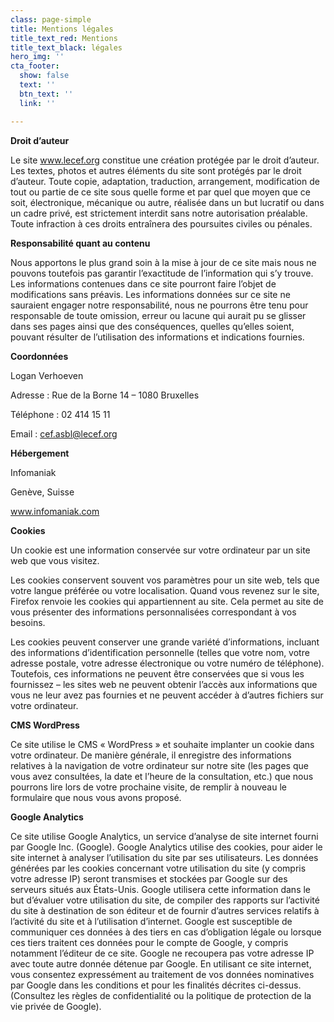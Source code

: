 ```yaml
---
class: page-simple
title: Mentions légales
title_text_red: Mentions
title_text_black: légales
hero_img: ''
cta_footer:
  show: false
  text: ''
  btn_text: ''
  link: ''

---
```

**Droit d’auteur** 

Le site www.lecef.org constitue une création protégée par le droit d’auteur. Les textes, photos et autres éléments du site sont protégés par le droit d’auteur. Toute copie, adaptation, traduction, arrangement, modification de tout ou partie de ce site sous quelle forme et par quel que moyen que ce soit, électronique, mécanique ou autre, réalisée dans un but lucratif ou dans un cadre privé, est strictement interdit sans notre autorisation préalable. Toute infraction à ces droits entraînera des poursuites civiles ou pénales. 

**Responsabilité quant au contenu**

Nous apportons le plus grand soin à la mise à jour de ce site mais nous ne pouvons toutefois pas garantir l’exactitude de l’information qui s’y trouve. Les informations contenues dans ce site pourront faire l’objet de modifications sans préavis. Les informations données sur ce site ne sauraient engager notre responsabilité, nous ne pourrons être tenu pour responsable de toute omission, erreur ou lacune qui aurait pu se glisser dans ses pages ainsi que des conséquences, quelles qu’elles soient, pouvant résulter de l’utilisation des informations et indications fournies.

**Coordonnées**

Logan Verhoeven

Adresse : Rue de la Borne 14 – 1080 Bruxelles

Téléphone : 02 414 15 11 

Email : cef.asbl@lecef.org

**Hébergement** 

Infomaniak

Genève, Suisse

www.infomaniak.com

**Cookies**

Un cookie est une information conservée sur votre ordinateur par un site web que vous visitez.

Les cookies conservent souvent vos paramètres pour un site web, tels que votre langue préférée ou votre localisation. Quand vous revenez sur le site, Firefox renvoie les cookies qui appartiennent au site. Cela permet au site de vous présenter des informations personnalisées correspondant à vos besoins.

Les cookies peuvent conserver une grande variété d’informations, incluant des informations d’identification personnelle (telles que votre nom, votre adresse postale, votre adresse électronique ou votre numéro de téléphone). Toutefois, ces informations ne peuvent être conservées que si vous les fournissez – les sites web ne peuvent obtenir l’accès aux informations que vous ne leur avez pas fournies et ne peuvent accéder à d’autres fichiers sur votre ordinateur.

 **CMS WordPress** 

Ce site utilise le CMS « WordPress » et souhaite implanter un cookie dans votre ordinateur. De manière générale, il enregistre des informations relatives à la navigation de votre ordinateur sur notre site (les pages que vous avez consultées, la date et l’heure de la consultation, etc.) que nous pourrons lire lors de votre prochaine visite, de remplir à nouveau le formulaire que nous vous avons proposé.

**Google  Analytics**

Ce site utilise Google Analytics, un service d’analyse de site internet fourni par Google Inc. (Google). Google Analytics utilise des cookies, pour aider le site internet à analyser l’utilisation du site par ses utilisateurs. Les données générées par les cookies concernant votre utilisation du site (y compris votre adresse IP) seront transmises et stockées par Google sur des serveurs situés aux États-Unis. Google utilisera cette information dans le but d’évaluer votre utilisation du site, de compiler des rapports sur l’activité du site à destination de son éditeur et de fournir d’autres services relatifs à l’activité du site et à l’utilisation d’internet. Google est susceptible de communiquer ces données à des tiers en cas d’obligation légale ou lorsque ces tiers traitent ces données pour le compte de Google, y compris notamment l’éditeur de ce site. Google ne recoupera pas votre adresse IP avec toute autre donnée détenue par Google. En utilisant ce site internet, vous consentez expressément au traitement de vos données nominatives par Google dans les conditions et pour les finalités décrites ci-dessus. (Consultez les règles de confidentialité ou la politique de protection de la vie privée de Google).